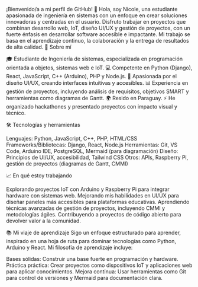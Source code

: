 ¡Bienvenido/a a mi perfil de GitHub! 👋
Hola, soy Nicole, una estudiante apasionada de ingeniería en sistemas con un enfoque en crear soluciones innovadoras y centradas en el usuario. Disfruto trabajar en proyectos que combinan desarrollo web, IoT, diseño UI/UX y gestión de proyectos, con un fuerte énfasis en desarrollar software accesible e impactante. Mi trabajo se basa en el aprendizaje continuo, la colaboración y la entrega de resultados de alta calidad.
🚀 Sobre mí

🎓 Estudiante de Ingeniería de sistemas, especializada en programación orientada a objetos, sistemas web e IoT.
💻 Competente en Python (Django), React, JavaScript, C++ (Arduino), PHP y Node.js.
🎨 Apasionada por el diseño UI/UX, creando interfaces intuitivas y accesibles.
📊 Experiencia en gestión de proyectos, incluyendo análisis de requisitos, objetivos SMART y herramientas como diagramas de Gantt.
🌍 Resido en Paraguay.
⚡ He organizado hackathones y presentado proyectos con impacto visual y técnico.

🛠️ Tecnologías y herramientas

Lenguajes: Python, JavaScript, C++, PHP, HTML/CSS
Frameworks/Bibliotecas: Django, React, Node.js
Herramientas: Git, VS Code, Arduino IDE, PostgreSQL, Mermaid (para diagramación)
Diseño: Principios de UI/UX, accesibilidad, Tailwind CSS
Otros: APIs, Raspberry Pi, gestión de proyectos (diagramas de Gantt, CMMI)

📈 En qué estoy trabajando

Explorando proyectos IoT con Arduino y Raspberry Pi para integrar hardware con sistemas web.
Mejorando mis habilidades en UI/UX para diseñar paneles más accesibles para plataformas educativas.
Aprendiendo técnicas avanzadas de gestión de proyectos, incluyendo CMMI y metodologías ágiles.
Contribuyendo a proyectos de código abierto para devolver valor a la comunidad.

📚 Mi viaje de aprendizaje
Sigo un enfoque estructurado para aprender, inspirado en una hoja de ruta para dominar tecnologías como Python, Arduino y React. Mi filosofía de aprendizaje incluye:

Bases sólidas: Construir una base fuerte en programación y hardware.
Práctica práctica: Crear proyectos como dispositivos IoT y aplicaciones web para aplicar conocimientos.
Mejora continua: Usar herramientas como Git para control de versiones y Mermaid para documentación clara.

<!---
nicoledltorre/nicoledltorre is a ✨ special ✨ repository because its `README.md` (this file) appears on your GitHub profile.
You can click the Preview link to take a look at your changes.
--->
